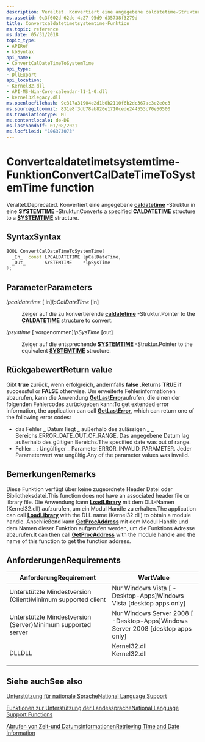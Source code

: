```yaml
---
description: Veraltet. Konvertiert eine angegebene caldatetime-Struktur in eine SYSTEMTIME-Struktur.
ms.assetid: 0c3f602d-62de-4c27-95d9-d35738f3279d
title: Convertcaldatetimetsystemtime-Funktion
ms.topic: reference
ms.date: 05/31/2018
topic_type:
- APIRef
- kbSyntax
api_name:
- ConvertCalDateTimeToSystemTime
api_type:
- DllExport
api_location:
- Kernel32.dll
- API-MS-Win-Core-calendar-l1-1-0.dll
- kernel32legacy.dll
ms.openlocfilehash: 9c317a31904e2d1b0b2110f6b2dc367ac3e2e0c3
ms.sourcegitcommit: 831e8f3db78ab820e1710cede244553c70e50500
ms.translationtype: MT
ms.contentlocale: de-DE
ms.lasthandoff: 01/08/2021
ms.locfileid: "106373073"
---
```

# <a name="convertcaldatetimetosystemtime-function"></a><span data-ttu-id="2e229-104">Convertcaldatetimetsystemtime-Funktion</span><span class="sxs-lookup"><span data-stu-id="2e229-104">ConvertCalDateTimeToSystemTime function</span></span>

<span data-ttu-id="2e229-105">Veraltet.</span><span class="sxs-lookup"><span data-stu-id="2e229-105">Deprecated.</span></span> <span data-ttu-id="2e229-106">Konvertiert eine angegebene [**caldatetime**](caldatetime.md) -Struktur in eine [**SYSTEMTIME**](/windows/win32/api/minwinbase/ns-minwinbase-systemtime) -Struktur.</span><span class="sxs-lookup"><span data-stu-id="2e229-106">Converts a specified [**CALDATETIME**](caldatetime.md) structure to a [**SYSTEMTIME**](/windows/win32/api/minwinbase/ns-minwinbase-systemtime) structure.</span></span>

## <a name="syntax"></a><span data-ttu-id="2e229-107">Syntax</span><span class="sxs-lookup"><span data-stu-id="2e229-107">Syntax</span></span>


```C++
BOOL ConvertCalDateTimeToSystemTime(
  _In_  const LPCALDATETIME lpCalDateTime,
  _Out_       SYSTEMTIME    *lpSysTime
);
```



## <a name="parameters"></a><span data-ttu-id="2e229-108">Parameter</span><span class="sxs-lookup"><span data-stu-id="2e229-108">Parameters</span></span>

<dl> <dt>

<span data-ttu-id="2e229-109">*lpcaldatetime* \[ in\]</span><span class="sxs-lookup"><span data-stu-id="2e229-109">*lpCalDateTime* \[in\]</span></span>
</dt> <dd>

<span data-ttu-id="2e229-110">Zeiger auf die zu konvertierende [**caldatetime**](caldatetime.md) -Struktur.</span><span class="sxs-lookup"><span data-stu-id="2e229-110">Pointer to the [**CALDATETIME**](caldatetime.md) structure to convert.</span></span>

</dd> <dt>

<span data-ttu-id="2e229-111">*lpsystime* \[ vorgenommen\]</span><span class="sxs-lookup"><span data-stu-id="2e229-111">*lpSysTime* \[out\]</span></span>
</dt> <dd>

<span data-ttu-id="2e229-112">Zeiger auf die entsprechende [**SYSTEMTIME**](/windows/win32/api/minwinbase/ns-minwinbase-systemtime) -Struktur.</span><span class="sxs-lookup"><span data-stu-id="2e229-112">Pointer to the equivalent [**SYSTEMTIME**](/windows/win32/api/minwinbase/ns-minwinbase-systemtime) structure.</span></span>

</dd> </dl>

## <a name="return-value"></a><span data-ttu-id="2e229-113">Rückgabewert</span><span class="sxs-lookup"><span data-stu-id="2e229-113">Return value</span></span>

<span data-ttu-id="2e229-114">Gibt **true** zurück, wenn erfolgreich, andernfalls **false** .</span><span class="sxs-lookup"><span data-stu-id="2e229-114">Returns **TRUE** if successful or **FALSE** otherwise.</span></span> <span data-ttu-id="2e229-115">Um erweiterte Fehlerinformationen abzurufen, kann die Anwendung [**GetLastError**](/windows/win32/api/errhandlingapi/nf-errhandlingapi-getlasterror)aufrufen, die einen der folgenden Fehlercodes zurückgeben kann:</span><span class="sxs-lookup"><span data-stu-id="2e229-115">To get extended error information, the application can call [**GetLastError**](/windows/win32/api/errhandlingapi/nf-errhandlingapi-getlasterror), which can return one of the following error codes:</span></span>

-   <span data-ttu-id="2e229-116">das Fehler \_ Datum liegt \_ außerhalb des zulässigen \_ \_ Bereichs.</span><span class="sxs-lookup"><span data-stu-id="2e229-116">ERROR\_DATE\_OUT\_OF\_RANGE.</span></span> <span data-ttu-id="2e229-117">Das angegebene Datum lag außerhalb des gültigen Bereichs.</span><span class="sxs-lookup"><span data-stu-id="2e229-117">The specified date was out of range.</span></span>
-   <span data-ttu-id="2e229-118">Fehler \_ : Ungültiger \_ Parameter.</span><span class="sxs-lookup"><span data-stu-id="2e229-118">ERROR\_INVALID\_PARAMETER.</span></span> <span data-ttu-id="2e229-119">Jeder Parameterwert war ungültig.</span><span class="sxs-lookup"><span data-stu-id="2e229-119">Any of the parameter values was invalid.</span></span>

## <a name="remarks"></a><span data-ttu-id="2e229-120">Bemerkungen</span><span class="sxs-lookup"><span data-stu-id="2e229-120">Remarks</span></span>

<span data-ttu-id="2e229-121">Diese Funktion verfügt über keine zugeordnete Header Datei oder Bibliotheksdatei.</span><span class="sxs-lookup"><span data-stu-id="2e229-121">This function does not have an associated header file or library file.</span></span> <span data-ttu-id="2e229-122">Die Anwendung kann [**LoadLibrary**](/windows/win32/api/libloaderapi/nf-libloaderapi-loadlibrarya) mit dem DLL-Namen (Kernel32.dll) aufzurufen, um ein Modul Handle zu erhalten.</span><span class="sxs-lookup"><span data-stu-id="2e229-122">The application can call [**LoadLibrary**](/windows/win32/api/libloaderapi/nf-libloaderapi-loadlibrarya) with the DLL name (Kernel32.dll) to obtain a module handle.</span></span> <span data-ttu-id="2e229-123">Anschließend kann [**GetProcAddress**](/windows/win32/api/libloaderapi/nf-libloaderapi-getprocaddress) mit dem Modul Handle und dem Namen dieser Funktion aufgerufen werden, um die Funktions Adresse abzurufen.</span><span class="sxs-lookup"><span data-stu-id="2e229-123">It can then call [**GetProcAddress**](/windows/win32/api/libloaderapi/nf-libloaderapi-getprocaddress) with the module handle and the name of this function to get the function address.</span></span>

## <a name="requirements"></a><span data-ttu-id="2e229-124">Anforderungen</span><span class="sxs-lookup"><span data-stu-id="2e229-124">Requirements</span></span>



| <span data-ttu-id="2e229-125">Anforderung</span><span class="sxs-lookup"><span data-stu-id="2e229-125">Requirement</span></span> | <span data-ttu-id="2e229-126">Wert</span><span class="sxs-lookup"><span data-stu-id="2e229-126">Value</span></span> |
|-------------------------------------|-----------------------------------------------------------------------------------------|
| <span data-ttu-id="2e229-127">Unterstützte Mindestversion (Client)</span><span class="sxs-lookup"><span data-stu-id="2e229-127">Minimum supported client</span></span><br/> | <span data-ttu-id="2e229-128">Nur Windows Vista \[ -Desktop-Apps\]</span><span class="sxs-lookup"><span data-stu-id="2e229-128">Windows Vista \[desktop apps only\]</span></span><br/>                                          |
| <span data-ttu-id="2e229-129">Unterstützte Mindestversion (Server)</span><span class="sxs-lookup"><span data-stu-id="2e229-129">Minimum supported server</span></span><br/> | <span data-ttu-id="2e229-130">Nur Windows Server 2008 \[ -Desktop-Apps\]</span><span class="sxs-lookup"><span data-stu-id="2e229-130">Windows Server 2008 \[desktop apps only\]</span></span><br/>                                    |
| <span data-ttu-id="2e229-131">DLL</span><span class="sxs-lookup"><span data-stu-id="2e229-131">DLL</span></span><br/>                      | <dl> <span data-ttu-id="2e229-132"><dt>Kernel32.dll</dt></span><span class="sxs-lookup"><span data-stu-id="2e229-132"><dt>Kernel32.dll</dt></span></span> </dl> |



## <a name="see-also"></a><span data-ttu-id="2e229-133">Siehe auch</span><span class="sxs-lookup"><span data-stu-id="2e229-133">See also</span></span>

<dl> <dt>

[<span data-ttu-id="2e229-134">Unterstützung für nationale Sprache</span><span class="sxs-lookup"><span data-stu-id="2e229-134">National Language Support</span></span>](national-language-support.md)
</dt> <dt>

[<span data-ttu-id="2e229-135">Funktionen zur Unterstützung der Landessprache</span><span class="sxs-lookup"><span data-stu-id="2e229-135">National Language Support Functions</span></span>](national-language-support-functions.md)
</dt> <dt>

[<span data-ttu-id="2e229-136">Abrufen von Zeit-und Datumsinformationen</span><span class="sxs-lookup"><span data-stu-id="2e229-136">Retrieving Time and Date Information</span></span>](time-and-date.md)
</dt> </dl>

 

 
